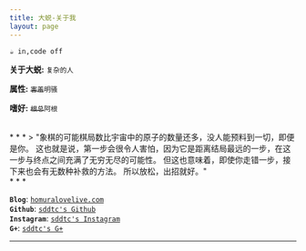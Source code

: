 ```yaml
---
title: 大蜕-关于我
layout: page
---
```



`☕️ in,code off`

**关于大蜕:**  `复杂的人`   

**属性:**  <del>`害羞`</del>`明骚`  

**嗜好:**  <del>`根总`</del>`阿根`

<br>
* * *
> "象棋的可能棋局数比宇宙中的原子的数量还多，没人能预料到一切，即便是你。  
这也就是说，第一步会很令人害怕，因为它是距离结局最远的一步，在这一步与终点之间充满了无穷无尽的可能性。  
但这也意味着，即使你走错一步，接下来也会有无数种补救的方法。
所以放松，出招就好。"
<br>
* * *

**`Blog`**:      [`homuralovelive.com`](https://homuralovelive.com)  
**`Github`**:    [`sddtc's Github`](https://github.com/sddtc)  
**`Instagram`**: [`sddtc's Instagram`](https://www.instagram.com/sddtc_ch)  
**`G+`**:        [`sddtc's G+`](https://plus.google.com/u/0/112768245818888919813)  

* * *
